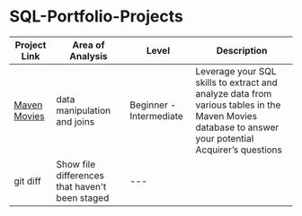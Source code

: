 # SQL-Portfolio-Projects

| Project Link| Area of Analysis | Level | Description |
| --- | --- | --- | --- |
| [Maven Movies](#maven-movies) | data manipulation and joins | Beginner - Intermediate | Leverage your SQL skills to extract and analyze data from various tables in the Maven Movies database to answer your potential Acquirer’s questions |
| git diff | Show file differences that haven't been staged | --- |
